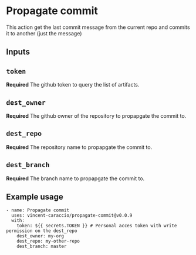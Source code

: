 # Propagate commit

This action get the last commit message from the current repo and commits it to another (just the message)

## Inputs

## `token`

**Required** The github token to query the list of artifacts.

## `dest_owner`

**Required** The github owner of the repository to propapgate the commit to.

## `dest_repo`

**Required** The repository name to propapgate the commit to.

## `dest_branch`

**Required** The branch name to propapgate the commit to.

## Example usage

```
- name: Propagate commit
  uses: vincent-caraccio/propagate-commit@v0.0.9
  with:
    token: ${{ secrets.TOKEN }} # Personal acces token with write permission on the dest_repo
    dest_owner: my-org
    dest_repo: my-other-repo
    dest_branch: master
```
